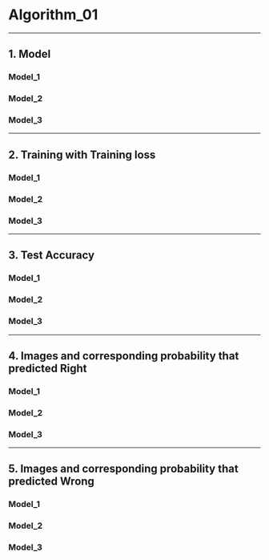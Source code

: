 # Algorithm_01
---------

## 1. Model
### Model_1

### Model_2

### Model_3

---------

## 2. Training with Training loss

### Model_1

### Model_2

### Model_3

---------

## 3. Test Accuracy

### Model_1

### Model_2

### Model_3

---------

## 4. Images and corresponding probability that predicted Right

### Model_1

### Model_2

### Model_3

---------

## 5. Images and corresponding probability that predicted Wrong

### Model_1

### Model_2

### Model_3
